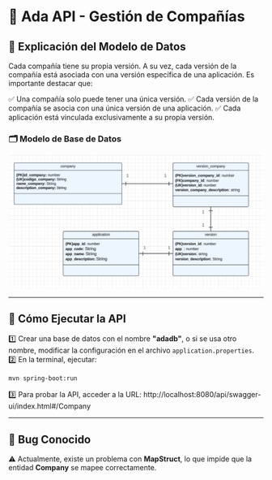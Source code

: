 # 📌 Ada API - Gestión de Compañías

## 📖 Explicación del Modelo de Datos
Cada compañía tiene su propia versión. A su vez, cada versión de la compañía está asociada con una versión específica de una aplicación. Es importante destacar que:

✅ Una compañía solo puede tener una única versión.
✅ Cada versión de la compañía se asocia con una única versión de una aplicación.
✅ Cada aplicación está vinculada exclusivamente a su propia versión.

### 🗂️ Modelo de Base de Datos
![Modelo de Base de Datos](BDRelational.png)

---

## 🚀 Cómo Ejecutar la API
1️⃣ Crear una base de datos con el nombre **"adadb"**, o si se usa otro nombre, modificar la configuración en el archivo `application.properties`.
2️⃣ En la terminal, ejecutar:
   ```sh
   mvn spring-boot:run
   ```
3️⃣ Para probar la API, acceder a la URL: http://localhost:8080/api/swagger-ui/index.html#/Company

---

## 🐞 Bug Conocido
⚠️ Actualmente, existe un problema con **MapStruct**, lo que impide que la entidad **Company** se mapee correctamente.

